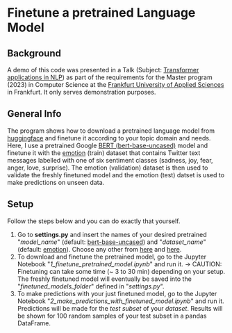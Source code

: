 # Finetune a pretrained Language Model

## Background
A demo of this code was presented in a Talk (Subject: [Transformer applications in NLP](https://github.com/rainergo/Fileserver/blob/master/transformer_applications_in_nlp.pdf?raw=true)) as part of the requirements for the Master program (2023) in Computer Science at the [Frankfurt University of Applied Sciences](https://www.frankfurt-university.de/en/about-us/faculty-2-computer-science-and-engineering/welcome-to-faculty-2/) in Frankfurt. It only serves demonstration purposes.

## General Info
The program shows how to download a pretrained language model from [huggingface](https://huggingface.co/) and finetune it according to your topic domain and needs.  
Here, I use a pretrained Google [BERT (bert-base-uncased)](https://huggingface.co/bert-base-uncased) model and finetune it with the [emotion](https://huggingface.co/datasets/SetFit/emotion) (train) dataset that contains Twitter text messages labelled with one of six sentiment classes (sadness, joy, fear, anger, love, surprise).
The emotion (validation) dataset is then used to validate the freshly finetuned model and the emotion (test) datset is used to make predictions on unseen data.

## Setup
Follow the steps below and you can do exactly that yourself.

1. Go to **settings.py** and insert the names of your desired pretrained "*model_name*" (default: [bert-base-uncased](https://huggingface.co/bert-base-uncased)) and "*dataset_name*" (default: [emotion](https://huggingface.co/datasets/SetFit/emotion)). Choose any other from [here](https://huggingface.co/models?pipeline_tag=text-classification&sort=trending) and [here](https://huggingface.co/datasets?task_categories=task_categories:text-classification&sort=trending).
1. To download and finetune the pretrained model, go to the Jupyter Notebook "*1_finetune_pretrained_model.ipynb*" and run it. -> CAUTION: Finetuning can take some time (~ 3 to 30 min) depending on your setup. The freshly finetuned model will eventually be saved into the "*finetuned_models_folder*" defined in "*settings.py*".
1. To make predictions with your just finetuned model, go to the Jupyter Notebook "*2_make_predictions_with_finetuned_model.ipynb*" and run it. Predictions will be made for the *test subset* of your *dataset*. Results will be shown for 100 random samples of your test subset in a pandas DataFrame.
